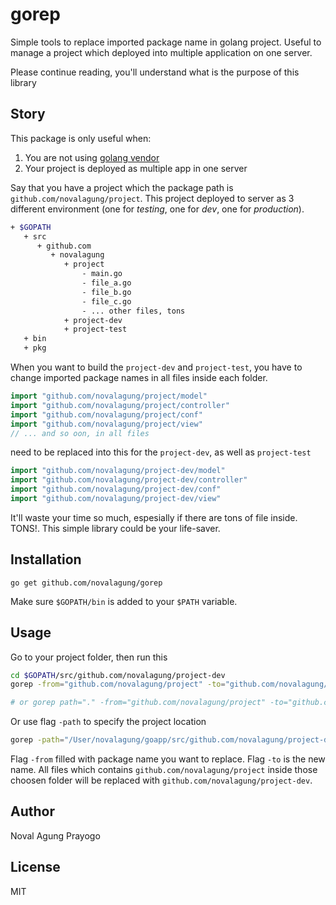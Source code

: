 # gorep

Simple tools to replace imported package name in golang project. Useful to manage a project which deployed into multiple application on one server.

Please continue reading, you'll understand what is the purpose of this library

## Story

This package is only useful when:

 1. You are not using [golang vendor](https://blog.gopheracademy.com/advent-2015/vendor-folder/)
 2. Your project is deployed as multiple app in one server

Say that you have a project which the package path is `github.com/novalagung/project`. This project deployed to server as 3 different environment (one for *testing*, one for *dev*, one for *production*).

```bash
+ $GOPATH
   + src
      + github.com
         + novalagung
            + project
                - main.go
                - file_a.go
                - file_b.go
                - file_c.go
                - ... other files, tons
            + project-dev
            + project-test
   + bin
   + pkg
```

When you want to build the `project-dev` and `project-test`, you have to change imported package names in all files inside each folder.

```go
import "github.com/novalagung/project/model"
import "github.com/novalagung/project/controller"
import "github.com/novalagung/project/conf"
import "github.com/novalagung/project/view"
// ... and so oon, in all files
```

need to be replaced into this for the `project-dev`, as well as `project-test`

```go
import "github.com/novalagung/project-dev/model"
import "github.com/novalagung/project-dev/controller"
import "github.com/novalagung/project-dev/conf"
import "github.com/novalagung/project-dev/view"
```

It'll waste your time so much, espesially if there are tons of file inside. TONS!. This simple library could be your life-saver.

## Installation

```
go get github.com/novalagung/gorep
```

Make sure `$GOPATH/bin` is added to your `$PATH` variable.

## Usage

Go to your project folder, then run this

```bash
cd $GOPATH/src/github.com/novalagung/project-dev
gorep -from="github.com/novalagung/project" -to="github.com/novalagung/project-dev"

# or gorep path="." -from="github.com/novalagung/project" -to="github.com/novalagung/project-dev"
```

Or use flag `-path` to specify the project location

```bash
gorep -path="/User/novalagung/goapp/src/github.com/novalagung/project-dev" -from="github.com/novalagung/project" -to="github.com/novalagung/project-dev"
```

Flag `-from` filled with package name you want to replace. Flag `-to` is the new name. All files which contains `github.com/novalagung/project` inside those choosen folder will be replaced with `github.com/novalagung/project-dev`.

## Author

Noval Agung Prayogo

## License

MIT
